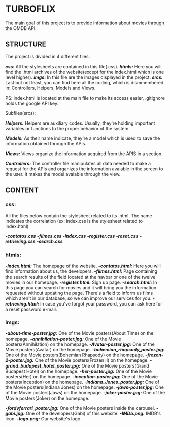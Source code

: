 # TURBOFLIX

The main goal of this project is to provide information about movies through the OMDB API. 

## STRUCTURE

The project is divided in 4 different files:

***css:*** All the stylesheets are contained in this file(.css).
***htmls:*** Here you will find the .html archives of the website(except for the index.html which is one level higher).
***imgs:*** In this file are the images displayed in the project.
***srcs:*** Last but not least, you can find here all the coding, which is dismmembered in: Controllers, Helpers, Models and Views.

PS: index.html is located at the main file to make its access easier, .gitignore holds the google API key.

Subfiles(srcs):

***Helpers:*** Helpers are auxiliary codes. Usually, they're holding important variables or functions to the proper behavior of the system.

***Models:*** As their name indicate, they're a model which is used to save the information obtained through the APIs.

***Views:*** Views organize the information acquired from the APIS in a section.

***Controllers:*** The controller file manipulates all data needed to make a request for the APIs and organizes the information avaiable in the screen to the user. It makes the model avaiable through the view.

## CONTENT

### css:

All the files below contain the stylesheet related to its .html. The name indicates the correlation (ex: index.css is the stylesheet related to index.html)

***-contatos.css*** 
***-filmes.css***
***-index.css*** 
***-register.css***
***-reset.css*** 
***-retrieving.css*** 
***-search.css*** 

### htmls:

***-index.html:*** The homepage of the website.
***-contatos.html:*** Here you will find information about us, the developers.
***-filmes.html:*** Page containing the search results of the field located at the navbar or one of the twelve movies in our homepage.
***-register.html:*** Sign up page.
***-search.html:*** In this page you can search for movies and it will bring you the information requested without updating the page.
There's a field to inform us films which aren't in our database, so we can improve our services for you.
***-retrieving.html:*** In case you've forgot your password, you can ask here for a reset password e-mail.

### imgs:

***-about-time-poster.jpg:***  One of the Movie posters(About Time) on the homepage. 
***-annihilation-poster.jpg:***  One of the Movie posters(Annihilation) on the homepage. 
***-Avatar-poster.jpg:***  One of the Movie posters(Avatar) on the homepage. 
***-bohemian_rhapsody_poster.jpg:***  One of the Movie posters(Bohemian Rhapsody) on the homepage. 
***-frozen-2-poster.jpg:***  One of the Movie posters(Frozen II) on the homepage. 
***-grand_budapest_hotel_poster.jpg:***  One of the Movie posters(Grand Budapest Hotel) on the homepage. 
***-her-poster.jpg:***  One of the Movie posters(Her) on the homepage.
***-inception-poster.jpg:***  One of the Movie posters(Inception) on the homepage.
***-Indiana_Jones_poster.jpg:***  One of the Movie posters(Indiana Jones) on the homepage.
***-jaws-poster.jpg:***  One of the Movie posters(Jaws) on the homepage.
***-joker-poster.jpg:***  One of the Movie posters(Joker) on the homepage.


***-fordvferrari_poster.jpg:***  One of the Movie posters inside the carousel. 
***-gabi.jpg:***  One of the developers(Gabi) of this website.
***-IMDb.png:***  IMDB's Icon.
***-logo.png:***  Our website's logo.



